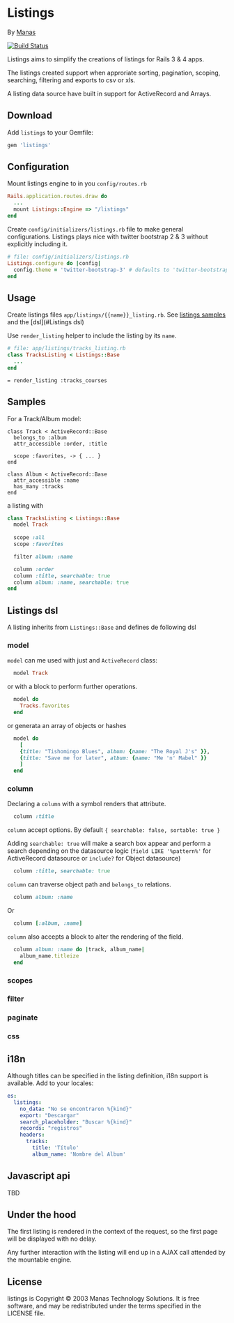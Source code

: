# Listings
By [Manas](https://github.com/manastech)

[![Build Status](https://travis-ci.org/manastech/listings.svg?branch=master)](https://travis-ci.org/manastech/listings)

Listings aims to simplify the creations of listings for Rails 3 & 4 apps.

The listings created support when approriate sorting, pagination, scoping, searching, filtering and exports to csv or xls.

A listing data source have built in support for ActiveRecord and Arrays.

## Download

Add `listings` to your Gemfile:

```ruby
gem 'listings'
```

## Configuration

Mount listings engine to in you `config/routes.rb`

```ruby
Rails.application.routes.draw do
  ...
  mount Listings::Engine => "/listings"
end
```

Create `config/initializers/listings.rb` file to make general configurations. Listings plays nice with twitter bootstrap 2 & 3 without explicitly including it.

```ruby
# file: config/initializers/listings.rb
Listings.configure do |config|
  config.theme = 'twitter-bootstrap-3' # defaults to 'twitter-bootstrap-2'
end
```

## Usage

Create listings files `app/listings/{{name}}_listing.rb`. See [listings samples](#Samples) and the [dsl](#Listings dsl)

Use `render_listing` helper to include the listing by its `name`.


```ruby
# file: app/listings/tracks_listing.rb
class TracksListing < Listings::Base
  ...
end
```

```
= render_listing :tracks_courses
```

## Samples

For a Track/Album model:

```
class Track < ActiveRecord::Base
  belongs_to :album
  attr_accessible :order, :title
  
  scope :favorites, -> { ... }
end

class Album < ActiveRecord::Base
  attr_accessible :name
  has_many :tracks
end
```

a listing with 

```ruby
class TracksListing < Listings::Base
  model Track
  
  scope :all
  scope :favorites

  filter album: :name

  column :order
  column :title, searchable: true
  column album: :name, searchable: true
end
```

## Listings dsl

A listing inherits from `Listings::Base` and defines de following dsl

### model

`model` can me used with just and `ActiveRecord` class:

```ruby
  model Track
```

or with a block to perform further operations.

```ruby
  model do
  	Tracks.favorites
  end
```

or generata an array of objects or hashes

```ruby
  model do
  	[
  	{title: "Tishomingo Blues", album: {name: "The Royal J's" }},
  	{title: "Save me for later", album: {name: "Me 'n' Mabel" }}
  	]
  end
```

### column

Declaring a `column` with a symbol renders that attribute. 

```ruby
  column :title
```

`column` accept options. By default `{ searchable: false, sortable: true }`

Adding `searchable: true` will make a search box appear and perform a search depending on the datasource logic (`field LIKE '%pattern%'` for ActiveRecord datasource or `include?` for Object datasource)

```ruby
  column :title, searchable: true
```

`column` can traverse object path and `belongs_to` relations.

```ruby
  column album: :name
```

Or

```ruby
  column [:album, :name]
```

`column` also accepts a block to alter the rendering of the field.

```ruby
  column album: :name do |track, album_name|
  	album_name.titleize
  end
```

### scopes

### filter

### paginate

### css

## i18n

Although titles can be specified in the listing definition, i18n support is available. Add to your locales:

```yml
es:
  listings:
    no_data: "No se encontraron %{kind}"
    export: "Descargar"
    search_placeholder: "Buscar %{kind}"
    records: "registros"
    headers:
      tracks:
        title: 'Título'
        album_name: 'Nombre del Album'
```

## Javascript api
TBD

## Under the hood

The first listing is rendered in the context of the request, so the first page will be displayed with no delay.

Any further interaction with the listing will end up in a AJAX call attended by the mountable engine.


## License

listings is Copyright © 2003 Manas Technology Solutions. It is free software, and may be redistributed under the terms specified in the LICENSE file.